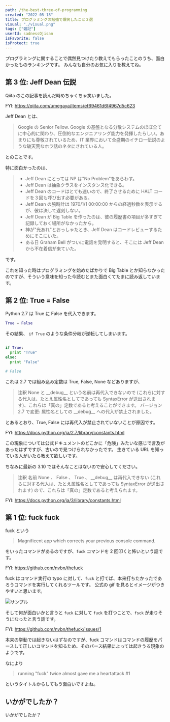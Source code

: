 ```yaml
---
path: /the-best-three-of-programming
created: "2022-05-18"
title: プログラミングの勉強で爆笑したこと３選
visual: "./visual.png"
tags: ["雑記"]
userId: sadnessOjisan
isFavorite: false
isProtect: true
---
```


プログラミングに関することで偶然見つけたり教えてもらったことのうち、面白かったものランキングです。
みんなも自分のお気に入りを教えてね。

## 第 3 位: Jeff Dean 伝説

Qiita のこの記事を読んだ時めちゃくちゃ笑いました。

FYI: https://qiita.com/umegaya/items/ef69461d6f4967d5c623

Jeff Dean とは、

> Google の Senior Fellow. Google の基盤となる分散システムのほぼ全てに中心的に関わり、圧倒的なエンジニアリング能力を発揮したらしい。あまりにも尊敬されているため、IT 業界において全盛期のイチロー伝説のような破天荒なホラ話のネタにされている人。

とのことです。

特に面白かったのは、

> - Jeff Dean にとっては NP は"No Problem"をあらわす。
> - Jeff Dean は抽象クラスをインスタンス化できる。
> - Jeff Dean のコードはとても速いので、終了させるために HALT コードを３回も呼び出す必要がある。
> - Jeff Dean の腕時計は 1970/1/1 00:00:00 からの経過秒数を表示するが、彼は決して遅刻しない。
> - Jeff Dean が Big Table を作ったのは、彼の履歴書の項目が多すぎて記録しておく場所がなかったから。
> - 神が"光あれ"とおっしゃたとき、Jeff Dean はコードレビューするためにそこにいた。
> - ある日 Graham Bell がついに電話を発明すると、そこには Jeff Dean から不在着信が来ていた。

です。

これを知った時はプログラミングを始めたばかりで Big Table とか知らなかったのですが、そういう意味を知った今読むとまた面白くてたまに読み返しています。

## 第 2 位: True = False

Python 2.7 は True に False を代入できます。

```python
True = False
```

その結果、 `if True` のような条件分岐が逆転してしまいます。

```python

if True:
  print "True"
else:
  print "False"

# False
```

これは 2.7 では組み込み定数は True, False, None などありますが、

> 注釈 None と \_\_debug\_\_ という名前は再代入できないので (これらに対する代入は、たとえ属性名としてであっても SyntaxError が送出されます)、これらは「真の」定数であると考えることができます。
> バージョン 2.7 で変更: 属性名としての \_\_debug\_\_ への代入が禁止されました。

とあるとおり、True, False には再代入が禁止されていないことが原因です。

FYI: https://docs.python.org/ja/2.7/library/constants.html

この現象については公式ドキュメントのどこかに「危険」みたいな感じで言及があったはずですが、古いので見つけられなかったです。
生きている URL を知っている人がいたら教えて欲しいです。

ちなみに最新の 3.10 ではそんなことはないので安心してください。

> 注釈 名前 None 、 False 、 True 、 \_\_debug\_\_ は再代入できない (これらに対する代入は、たとえ属性名としてであっても SyntaxError が送出されます) ので、これらは「真の」定数であると考えられます。

FYI: https://docs.python.org/ja/3/library/constants.html

## 第 1 位: fuck fuck

fuck という

> Magnificent app which corrects your previous console command.

をいったコマンドがあるのですが、`fuck` コマンドを 2 回叩くと怖いという話です。

FYI: <https://github.com/nvbn/thefuck>

fuck はコマンド実行の typo に対して、`fuck` と打てば、本来打ちたかったであろうコマンドを実行してくれるツールです。
公式の gif を見るとイメージがつきやすいと思います。

![サンプル](https://raw.githubusercontent.com/nvbn/thefuck/master/example.gif)

そして何が面白いかと言うと `fuck` に対して `fuck` を打つことで、`fsck` が走りそうになったと言う話です。

FYI: https://github.com/nvbn/thefuck/issues/1

本来の挙動では起きないはずなのですが、fuck コマンドはコマンドの履歴をパースして正しいコマンドを知るため、そのパース結果によっては起きうる現象のようです。

なにより

> running "fuck" twice almost gave me a heartattack #1

というタイトルからしてもう面白いですよね。

## いかがでしたか？

いかがでしたか？
